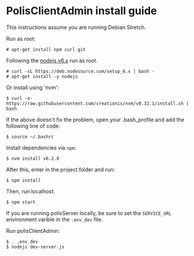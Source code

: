 # PolisClientAdmin install guide

This instructions assume you are running Debian Stretch.

Run as root:

    # apt-get install npm curl git

Following the [nodejs v6.x](https://github.com/nodesource/distributions#deb)
run as root.

    # curl -sL https://deb.nodesource.com/setup_6.x | bash -
    # apt-get install -y nodejs

Or install using 'nvm':

	$ curl -o- https://raw.githubusercontent.com/creationix/nvm/v0.32.1/install.sh | bash

If the above doesn't fix the problem, open your .bash_profile and add the following line of code:

	$ source ~/.bashrc

Install dependencies via `npm`:

    $ nvm install v6.2.0
 
 After this, enter in the project folder and run:
 	
 	$ npm install

 Then, run localhost:
 	
 	$ npm start

If you are running polisServer locally, be sure to set
the `SERVICE_URL` environment varible in the `.env_dev` file.

Run polisClientAdmin:

    $ . .env_dev
    $ nodejs dev-server.js
